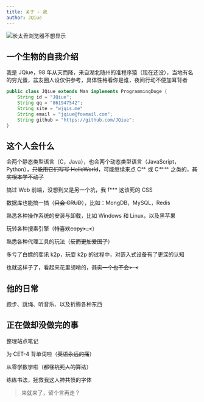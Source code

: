 ```yaml
---
title: 关于 - 我
author: JQiue
---
```


![长太丑浏览器不想显示]()

## 一个生物的自我介绍

我是 JQiue，98 年从天而降，来自湖北随州的准程序猿（现在还没），当地有名的穷光蛋，盆友圈人设仅供参考，具体性格看你是谁，夜间行动不便加耳背者

```java
public class JQiue extends Man implements ProgrammingDoge {
    String id = "JQiue";
    String qq = "861947542";
    String site = "wjqis.me"
    String email = "jqiue@foxmail.com";
    String github = "https://github.com/JQiue";
}
```

## 这个人会什么

会两个静态类型语言（C，Java），也会两个动态类型语言（JavaScript，Python），~~只能用它们写写 HelloWorld~~，可能继续来点 C艹 或 C艹艹 之类的，~~其实根本学不动了~~

搞过 Web 前端，没想到又是另一个坑，我 f*** 这该死的 CSS

数据库也能搞一搞（~~只会 CRUD~~），比如：MongDB，MySQL，Redis

熟悉各种操作系统的安装与卸载，比如 Windows 和 Linux，以及黑苹果

玩转各种搜素引擎（~~特喜欢copy>_<~~）

熟悉各种代理工具的玩法（~~反而更加爱国了~~）

多亏了白嫖的斐讯 k2p，玩耍 k2p 的过程中，对嵌入式设备有了更深的认知

也就这样子了，看起来花里胡哨的，~~其实一个也不会>-<~~

## 他的日常

跑步、跳绳、听音乐、以及折腾各种东西

## 正在做却没做完的事

整理站点笔记

为 CET-4 背单词啦（~~英语永远的痛~~）

从零学数学啦（~~都怪坑死人的算法~~）

练练书法，拯救我这人神共愤的字体

> 来就来了，留个言再走？
